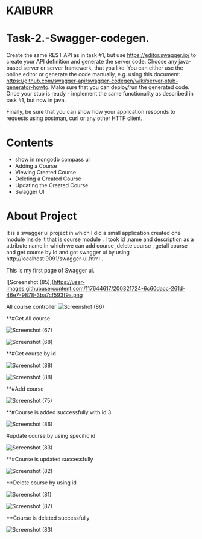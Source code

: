 # KAIBURR
# Task-2.-Swagger-codegen.
Create the same REST API as in task #1, but use https://editor.swagger.io/ to create your API
definition and generate the server code. Choose any java-based server or server framework,
that you like. You can either use the online editor or generate the code manually, e.g. using this
document: https://github.com/swagger-api/swagger-codegen/wiki/server-stub-generator-howto.
Make sure that you can deploy/run the generated code. Once your stub is ready - implement the
same functionality as described in task #1, but now in java.

Finally, be sure that you can show how your application responds to requests using postman,
curl or any other HTTP client.

# Contents
- show in mongodb compass ui
-  Adding a Course
-  Viewing Created Course
-  Deleting a Created Course
-  Updating the Created Course	
-  Swagger UI

# About Project
It is a swagger ui project in which I did a small application created one module inside it that is course module .
I took id ,name and description as a attribute name.In which we can add course ,delete course , getall course and get 
course by Id and got swagger ui by using  http://localhost:9091/swagger-ui.html .

This is my first page of Swagger ui.


![Screenshot (85)](https://user-images.githubusercontent.com/117644617/200321724-6c60dacc-261d-46e7-9878-3ba7cf593f9a.png


All course controller 
![Screenshot (86)](https://user-images.githubusercontent.com/117644617/200324699-4cb34d23-19ed-4b0d-985a-33d15e22e2f5.png)


**#Get All course

![Screenshot (67)](https://user-images.githubusercontent.com/117644617/200328914-59a9d0af-e0a9-487e-931a-1c34f6292047.png)


![Screenshot (68)](https://user-images.githubusercontent.com/117644617/200330629-c63696c4-dd7e-4e90-8ea2-dad166723982.png)


**#Get course by id


![Screenshot (88)](https://user-images.githubusercontent.com/117644617/200332446-4bfde3e9-459e-47fd-8683-3ed24123e446.png)


![Screenshot (88)](https://user-images.githubusercontent.com/117644617/200333004-9b6e1121-132b-499a-9ccc-c0c60c18f544.png)


**#Add course 


![Screenshot (75)](https://user-images.githubusercontent.com/117644617/200335566-977068ae-1307-4def-8e90-7f478aed4abf.png)


**#Course is added successfully with id 3


![Screenshot (86)](https://user-images.githubusercontent.com/117644617/200335259-ccc9c50c-f378-48f8-b96b-96a397abb6e8.png)


#update course by using specific id


![Screenshot (83)](https://user-images.githubusercontent.com/117644617/200334152-cbc0f5db-4ed6-4c78-b4e3-15b4a237b43c.png)


**#Course is updated successfully


![Screenshot (82)](https://user-images.githubusercontent.com/117644617/200334332-b59ba694-d0d2-4719-ab0d-aa10cb8a86a1.png)


**Delete course by using id


![Screenshot (81)](https://user-images.githubusercontent.com/117644617/200334578-36162dab-38f9-4166-b7bd-07cc096f3fe0.png)


![Screenshot (87)](https://user-images.githubusercontent.com/117644617/200333175-c8e97607-7544-46e7-92b2-58331c2b9a95.png)


**Course is deleted successfully


![Screenshot (83)](https://user-images.githubusercontent.com/117644617/200333539-c4ffce35-265b-449b-a508-3ea4e0203902.png)





















